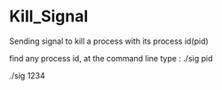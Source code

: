 # Kill_Signal
Sending signal to kill a process with its process id(pid)

find any process id, at the command line type : ./sig pid 


./sig 1234
